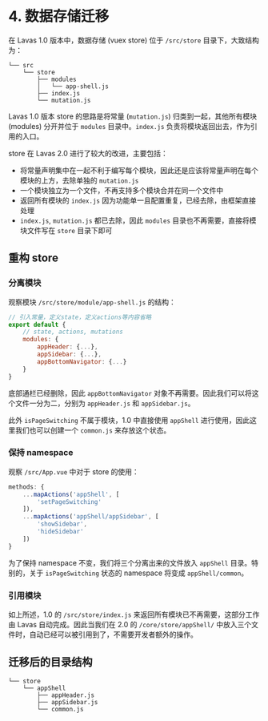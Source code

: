 # 4. 数据存储迁移

在 Lavas 1.0 版本中，数据存储 (vuex store) 位于 `/src/store` 目录下，大致结构为：

```
└── src
    └── store
        ├── modules
        │   └── app-shell.js
        ├── index.js
        └── mutation.js
```

Lavas 1.0 版本 store 的思路是将常量 (`mutation.js`) 归类到一起，其他所有模块 (modules) 分开并位于 `modules` 目录中。`index.js` 负责将模块返回出去，作为引用的入口。

store 在 Lavas 2.0 进行了较大的改进，主要包括：

* 将常量声明集中在一起不利于编写每个模块，因此还是应该将常量声明在每个模块的上方，去除单独的 `mutation.js`
* 一个模块独立为一个文件，不再支持多个模块合并在同一个文件中
* 返回所有模块的 `index.js` 因为功能单一且配置重复，已经去除，由框架直接处理
* `index.js`, `mutation.js` 都已去除，因此 `modules` 目录也不再需要，直接将模块文件写在 `store` 目录下即可

## 重构 store

### 分离模块

观察模块 `/src/store/module/app-shell.js` 的结构：

```javascript
// 引入常量，定义state，定义actions等内容省略
export default {
    // state, actions, mutations
    modules: {
        appHeader: {...},
        appSidebar: {...},
        appBottomNavigator: {...}
    }
}
```

底部通栏已经删除，因此 `appBottomNavigator` 对象不再需要。因此我们可以将这个文件一分为二，分别为 `appHeader.js` 和 `appSidebar.js`。

此外 `isPageSwitching` 不属于模块，1.0 中直接使用 `appShell` 进行使用，因此这里我们也可以创建一个 `common.js` 来存放这个状态。

### 保持 namespace

观察 `/src/App.vue` 中对于 store 的使用：

```javascript
methods: {
    ...mapActions('appShell', [
        'setPageSwitching'
    ]),
    ...mapActions('appShell/appSidebar', [
        'showSidebar',
        'hideSidebar'
    ])
}
```

为了保持 namespace 不变，我们将三个分离出来的文件放入 `appShell` 目录。特别的，关于 `isPageSwitching` 状态的 namespace 将变成 `appShell/common`。

### 引用模块

如上所述，1.0 的 `/src/store/index.js` 来返回所有模块已不再需要，这部分工作由 Lavas 自动完成。因此当我们在 2.0 的 `/core/store/appShell/` 中放入三个文件时，自动已经可以被引用到了，不需要开发者额外的操作。

## 迁移后的目录结构

```
└── store
    └── appShell
        ├── appHeader.js
        ├── appSidebar.js
        └── common.js
```
